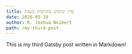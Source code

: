 ```yaml
---
title: בדין שימוש בתרופות בשבת
date: 2020-05-10
author: R. Joshua Noibert
path: /my-third-post
---
```

This is my third Gatsby post written in Markdown!